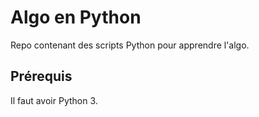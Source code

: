 # Algo en Python

Repo contenant des scripts Python pour apprendre l'algo.

## Prérequis

Il faut avoir Python 3.